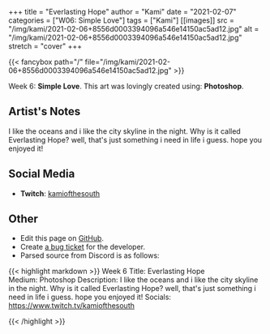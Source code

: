 +++
title =       "Everlasting Hope"
author =      "Kami"
date =        "2021-02-07"
categories =  ["W06: Simple Love"]
tags =        ["Kami"]
[[images]]
                      src = "/img/kami/2021-02-06+8556d0003394096a546e14150ac5ad12.jpg"
                      alt = "/img/kami/2021-02-06+8556d0003394096a546e14150ac5ad12.jpg"
                      stretch = "cover"
+++


{{< fancybox path="/" file="/img/kami/2021-02-06+8556d0003394096a546e14150ac5ad12.jpg" >}}


Week 6: **Simple Love**. This art was lovingly created using: **Photoshop**.

## Artist's Notes

I like the oceans and i like the city skyline in the night. Why is it called Everlasting Hope? well, that's just something i need in life i guess. hope you enjoyed it!

## Social Media

- **Twitch**: [kamiofthesouth]()


## Other

- Edit this page on [GitHub](https://github.com/teaminkling/web-refresh/edit/main/blog/content/blog/kami-week-6-d09a.md).
- Create [a bug ticket](https://github.com/teaminkling/web-refresh/issues/new?assignees=&labels=bug&template=problem-report.md&title=) for the developer.
- Parsed source from Discord is as follows:

{{< highlight markdown >}}
Week 6
Title: Everlasting Hope                                                                                                                           
Medium: Photoshop
Description: I like the oceans and i like the city skyline in the night. Why is it called Everlasting Hope? well, that's just something i need in life i guess. hope you enjoyed it!
Socials: https://www.twitch.tv/kamiofthesouth


{{< /highlight >}}